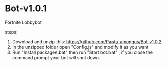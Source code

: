 # Bot-v1.0.1
Fortnite Lobbybot

steps:
1) Download and unzip this: https://github.com/Pasta-amongus/Bot-v1.0.2
2) In the unzipped folder open "Config.js" and modify it as you want 
3) Run "Install packages.bat" then run "Start bot.bat" , if you close the command prompt your bot will shut down.
